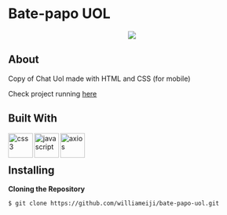 # Bate-papo UOL

<div align="center">
<img src="https://user-images.githubusercontent.com/86417618/173114958-21a243d4-808c-4776-83bb-09a2236972da.gif">
</div>


## About

Copy of Chat Uol made with HTML and CSS (for mobile)

Check project running [here](https://bate-papo-uol-ruby.vercel.app)


## Built With

<img align="left" alt="css3" width="50px" src="https://user-images.githubusercontent.com/86417618/173111082-08db0001-1f48-40b1-ad7b-78c7c2b86f8d.svg" />
<img align="left" alt="javascript" width="50px" src="https://user-images.githubusercontent.com/86417618/173069712-169e17ab-559e-47db-9336-5b41e79cc3fc.svg" />
<img align="left" alt="axios" width="50px" src="https://user-images.githubusercontent.com/86417618/173069652-284abbbc-f084-48a9-9131-256fcdbf979d.png" />

<br />
<br />

## Installing

**Cloning the Repository**
```
$ git clone https://github.com/williameiji/bate-papo-uol.git
```
